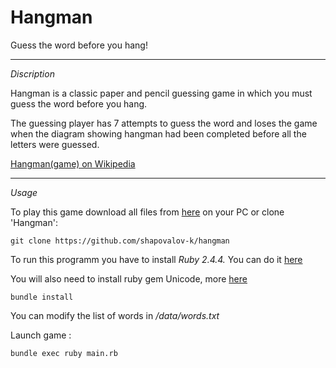 # Hangman
Guess the word before you hang!

***
*Discription*

Hangman is a classic paper and pencil guessing game in which you must guess the word before you hang.

The guessing player has 7 attempts to guess the word and loses the game when the diagram showing hangman had been completed before all the letters were guessed.

[Hangman(game) on Wikipedia](https://en.wikipedia.org/wiki/Hangman_(game))

***
*Usage*

To play this game download all files from [here](https://github.com/shapovalov-k/hangman) on your PC or clone 'Hangman':

```
git clone https://github.com/shapovalov-k/hangman
```

To run this programm you have to install *Ruby 2.4.4.* You can do it [here](https://www.ruby-lang.org)


You will also need to install ruby gem Unicode, more [here](https://github.com/blackwinter/unicode)


```
bundle install
```

You can modify the list of words in */data/words.txt*


Launch game :

```
bundle exec ruby main.rb
```

